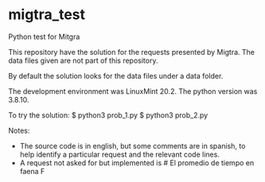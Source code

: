 # migtra_test
Python test for Mitgra

This repository have the solution for the requests presented by Migtra.
The data files given are not part of this repository.

By default the solution looks for the data files under a data folder.

The development environment was LinuxMint 20.2.
The python version was 3.8.10.

To try the solution:
$ python3 prob_1.py
$ python3 prob_2.py

Notes:
- The source code is in english, but some comments are in spanish,
  to help identify a particular request and the relevant code lines.
- A request not asked for but implemented is # El promedio de tiempo en faena F
